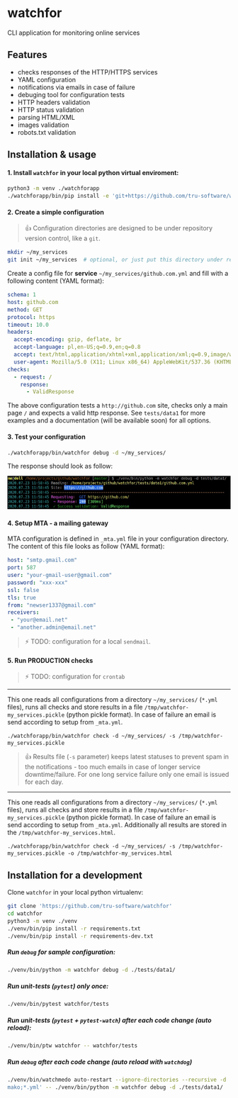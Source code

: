 # watchfor

CLI application for monitoring online services

## Features
* checks responses of the HTTP/HTTPS services
* YAML configuration
* notifications via emails in case of failure
* debuging tool for configuration tests
* HTTP headers validation
* HTTP status validation
* parsing HTML/XML
* images validation
* robots.txt validation

## Installation & usage

#### 1. Install `watchfor` in your local python virtual enviroment:

```bash
python3 -m venv ./watchforapp
./watchforapp/bin/pip install -e 'git+https://github.com/tru-software/watchfor#egg=watchfor'
```

#### 2. Create a simple configuration

> :+1: Configuration directories are designed to be under repository version control, like a `git`.

```bash
mkdir ~/my_services
git init ~/my_services  # optional, or just put this directory under repo and commit&push configs
```

Create a config file for **service** `~/my_services/github.com.yml` and fill with a following content (YAML format):
```yml
schema: 1
host: github.com
method: GET
protocol: https
timeout: 10.0
headers:
  accept-encoding: gzip, deflate, br
  accept-language: pl,en-US;q=0.9,en;q=0.8
  accept: text/html,application/xhtml+xml,application/xml;q=0.9,image/webp,image/apng,*/*;q=0.8
  user-agent: Mozilla/5.0 (X11; Linux x86_64) AppleWebKit/537.36 (KHTML, like Gecko) Chrome/83.0.4103.116 Safari/537.36
checks:
  - request: /
    response:
      - ValidResponse
```

The above configuration tests a `http://github.com` site, checks only a main page `/` and expects a valid http response. See `tests/data1` for more examples and a documentation (will be available soon) for all options.

#### 3. Test your configuration

```bash
./watchforapp/bin/watchfor debug -d ~/my_services/
```

The response should look as follow:

![watchfor debug](assets/Screenshot_20200723_115951.jpeg)

#### 4. Setup MTA - a mailing gateway

MTA configuration is defined in `_mta.yml` file in your configuration directory. The content of this file looks as follow (YAML format):
```yml
host: "smtp.gmail.com"
port: 587
user: "your-gmail-user@gmail.com"
password: "xxx-xxx"
ssl: false
tls: true
from: "newser1337@gmail.com"
receivers:
 - "your@email.net"
 - "another.admin@email.net"
```

> :zap: TODO: configuration for a local `sendmail`.

#### 5. Run PRODUCTION checks

> :zap: TODO: configuration for `crontab`

---

This one reads all configurations from a directory `~/my_services/` (`*.yml` files), runs all checks and store results in a file `/tmp/watchfor-my_services.pickle` (python pickle format). In case of failure an email is send according to setup from `_mta.yml`.

```
./watchforapp/bin/watchfor check -d ~/my_services/ -s /tmp/watchfor-my_services.pickle
```

> :+1: Results file (`-s` parameter) keeps latest statuses to prevent spam in the notifications - too much emails in case of longer service downtime/failure. For one long service failure only one email is issued for each day.

---

This one reads all configurations from a directory `~/my_services/` (`*.yml` files), runs all checks and store results in a file `/tmp/watchfor-my_services.pickle` (python pickle format).
In case of failure an email is send according to setup from `_mta.yml`.
Additionally all results are stored in the `/tmp/watchfor-my_services.html`.

```
./watchforapp/bin/watchfor check -d ~/my_services/ -s /tmp/watchfor-my_services.pickle -o /tmp/watchfor-my_services.html
```

## Installation for a development

Clone `watchfor` in your local python virtualenv:

```bash
git clone 'https://github.com/tru-software/watchfor'
cd watchfor
python3 -m venv ./venv
./venv/bin/pip install -r requirements.txt
./venv/bin/pip install -r requirements-dev.txt
```

##### Run `debug` for sample configuration:
```bash
./venv/bin/python -m watchfor debug -d ./tests/data1/
```

##### Run unit-tests (`pytest`) only once:
```bash
./venv/bin/pytest watchfor/tests
```

##### Run unit-tests (`pytest` + `pytest-watch`) after each code change (auto reload):
```bash
./venv/bin/ptw watchfor -- watchfor/tests
```

##### Run `debug` after each code change (auto reload with `watchdog`)
```bash
./venv/bin/watchmedo auto-restart --ignore-directories --recursive -d . -p '*.py;*.
mako;*.yml' -- ./venv/bin/python -m watchfor debug -d ./tests/data1/
```
